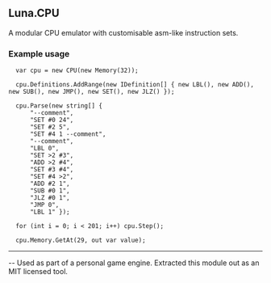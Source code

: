 ## Luna.CPU

A modular CPU emulator with customisable asm-like instruction sets.

### Example usage

      var cpu = new CPU(new Memory(32));
      
      cpu.Definitions.AddRange(new IDefinition[] { new LBL(), new ADD(), new SUB(), new JMP(), new SET(), new JLZ() });
      
      cpu.Parse(new string[] {
          "--comment",
          "SET #0 24",
          "SET #2 5",
          "SET #4 1 --comment",
          "--comment",
          "LBL 0",
          "SET >2 #3",
          "ADD >2 #4",
          "SET #3 #4",
          "SET #4 >2",
          "ADD #2 1",
          "SUB #0 1",
          "JLZ #0 1",
          "JMP 0",
          "LBL 1" });
          
      for (int i = 0; i < 201; i++) cpu.Step();
      
      cpu.Memory.GetAt(29, out var value);

---

-- Used as part of a personal game engine. Extracted this module out as an MIT licensed tool.

